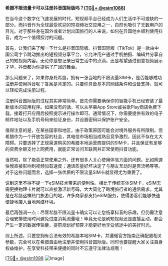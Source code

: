 **希腊不限流量卡可以注册抖音国际版吗？[[TG💪+ @esim1088](https://t.me/s/esim1088)]**

在当今这个数字化飞速发展的时代，短视频平台已经成为人们生活中不可或缺的一部分。而抖音作为全球最受欢迎的短视频社交应用之一，自然也吸引了无数用户的目光。对于那些身在国外或者计划出国旅行的人来说，如何在异国他乡顺利使用抖音，成为一个值得探讨的问题。

首先，让我们来了解一下什么是抖音国际版。抖音国际版（TikTok）是一款由中国公司字节跳动推出的短视频分享平台，它允许用户通过手机拍摄、编辑并分享自己的短视频内容。无论你是想记录日常生活中的点滴，还是希望通过创意视频展示才华，抖音都为你提供了广阔的舞台。

那么问题来了，如果你身处希腊，拥有一张当地的不限流量SIM卡，是否能够成功注册并使用抖音呢？答案是肯定的。只要你具备基本的网络条件和设备支持，就可以轻松完成注册过程。

注册抖音国际版的过程其实非常简单。首先你需要确保你的智能手机已经安装了最新版本的应用程序。如果没有的话，可以从苹果App Store或谷歌Play商店免费下载。接着打开应用后按照提示进行操作即可。通常情况下，你需要提供有效的电子邮件地址以及手机号码来验证身份，并设置密码以保护账户安全。

值得注意的是，在某些国家和地区，由于政策原因可能会对境外服务有所限制。但希腊作为一个开放包容的社会，其电信市场相当成熟且竞争激烈，因此不存在太大障碍。只要选择了正规渠道购买的希腊本地运营商提供的SIM卡，并且保证有足够的资费余额支付上网费用，就能正常访问互联网并正常使用抖音功能。

当然啦，除了能否正常使用之外，还有很多人关心使用体验方面的问题。比如网速快慢直接影响到视频加载速度；通话质量好坏决定了与朋友互动时是否流畅等等。对于这些问题而言，选择一张优质的不限流量SIM卡就显得尤为重要了。

说到这里不得不提一下eSIM技术带来的便利性。相比于传统实体SIM卡，eSIM无需更换物理卡片就可以直接激活新号码，大大简化了跨境旅行者的通信需求。尤其是在希腊这样热门旅游目的地，许多商家都支持eSIM服务，使得游客们能够快速便捷地接入当地网络环境。

最后再强调一点：尽管希腊不限流量卡确实可以让您畅享抖音的乐趣，但仍需注意合理安排使用时间避免过度消耗流量哦！毕竟无论是刷短视频还是直播互动，都会产生一定的数据传输量，提前规划好预算才能更好地享受旅途中的美好时光。

综上所述，只要您拥有合法有效的希腊本地SIM卡，并遵循官方指南正确配置相关参数，完全可以在希腊自由地注册并使用抖音国际版。同时也要提醒大家关注自身权益维护，在享受科技带来便捷的同时不忘遵守法律法规哦！

[[TG💪+ @esim1088](https://t.me/s/esim1088) ![Image](https://i.postimg.cc/4NQfJmqS/Snipaste-2025-05-13-00-14-12.png)]